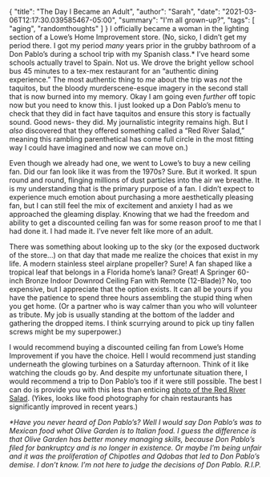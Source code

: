 {
    "title": "The Day I Became an Adult",
    "author": "Sarah",
    "date": "2021-03-06T12:17:30.039585467-05:00",
    "summary": "I'm all grown-up?",
    "tags": [
        "aging",
        "randomthoughts"
    ]
}
I officially became a woman in the lighting section of a Lowe’s Home
Improvement store. (No, sicko, I didn’t get my period there. I got my
period *many* years prior in the grubby bathroom of a Don Pablo’s during
a school trip with my Spanish class.\* I’ve heard some schools actually
travel to Spain. Not us. We drove the bright yellow school bus 45
minutes to a tex-mex restaurant for an “authentic dining experience.”
The most authentic thing to *me* about the trip was *not* the taquitos,
but the bloody murderscene-esque imagery in the second stall that is now
burned into my memory. Okay I am going even *further* off topic now but
you need to know this. I just looked up a Don Pablo’s menu to check that
they did in fact have taquitos and ensure this story is factually sound.
Good news- they did. My journalistic integrity remains high. But I
*also* discovered that they offered something called a “Red River
Salad,” meaning this rambling parenthetical has come full circle in
the most fitting way I could have imagined and now we can move on.)

Even though we already had one, we went to Lowe’s to buy a new ceiling
fan. Did our fan look like it was from the 1970s? Sure. But it worked.
It spun round and round, flinging millions of dust particles into the
air we breathe. It is my understanding that is the primary purpose of a
fan. I didn’t expect to experience much emotion about purchasing a more
aesthetically pleasing fan, but I can still feel the mix of excitement
and anxiety I had as we approached the gleaming display. Knowing that we
had the freedom and ability to get a discounted ceiling fan was for some
reason proof to me that I had done it. I had made it. I’ve never felt
like more of an adult.

There was something about looking up to the sky (or the exposed ductwork
of the store...) on that day that made me realize the choices that exist
in my life. A modern stainless steel airplane propeller? Sure\! A fan
shaped like a tropical leaf that belongs in a Florida home’s lanai?
Great\! A Springer 60-inch Bronze Indoor Downrod Ceiling Fan with Remote
(12-Blade)? No, too expensive, but I appreciate that the option exists.
It can all be yours if you have the patience to spend three hours
assembling the stupid thing when you get home. (Or a partner who is way
calmer than you who will volunteer as tribute. My job is usually
standing at the bottom of the ladder and gathering the dropped items. I
think scurrying around to pick up tiny fallen screws might be my
superpower.)

I would recommend buying a discounted ceiling fan from Lowe’s Home
Improvement if you have the choice. Hell I would recommend just standing
underneath the glowing turbines on a Saturday afternoon. Think of it
like watching the clouds go by. And despite my unfortunate situation
there, I would recommend a trip to Don Pablo’s too if it were still
possible. The best I can do is provide you with this less than enticing
[<span class="underline">photo of the Red River
Salad</span>](https://farm9.staticflickr.com/8438/7976521996_69aa90c6de_z.jpg).
(Yikes, looks like food photography for chain restaurants has
significantly improved in recent years.)

*\*Have you never heard of Don Pablo’s? Well I would say Don Pablo’s was
to Mexican food what Olive Garden is to Italian food. I guess the
difference is that Olive Garden has better money managing skills,
because Don Pablo’s filed for bankruptcy and is no longer in existence.
Or maybe I’m being unfair and it was the proliferation of Chipotles and
Qdobas that led to Don Pablo’s demise. I don’t know. I’m not here to
judge the decisions of Don Pablo. R.I.P.*
